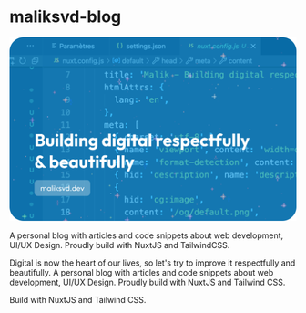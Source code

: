 # maliksvd-blog

![maliksvd.dev banner](/static/images/readme-cover.png)

A personal blog with articles and code snippets about web development, UI/UX Design. Proudly build with NuxtJS and TailwindCSS.

Digital is now the heart of our lives, so let's try to improve it respectfully and beautifully. A personal blog with articles and code snippets about web development, UI/UX Design. Proudly build with NuxtJS and Tailwind CSS.

Build with NuxtJS and Tailwind CSS.
